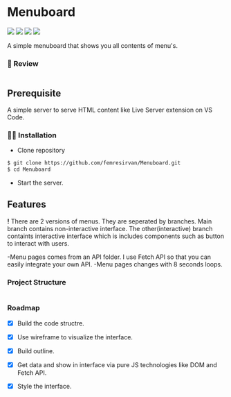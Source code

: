 # Menuboard

![](https://img.shields.io/github/license/femresirvan/Menuboard) ![](https://img.shields.io/badge/HTML-%3C%2F%3E-yellow?style=plastic&&logo=html5&logoColor=white&style=flat&color=white) ![](https://img.shields.io/badge/CSS-%3C%2F%3E-yellow?style=plastic&&logo=css3&logoColor=white&style=flat&color=white) ![](https://img.shields.io/badge/Javascript-%3C%2F%3E-yellow?style=plastic&&logo=javascript&logoColor=yellow&style=flat&color=yellow)

A simple menuboard that shows you all contents of menu's.
### 👀 Review

![]()

## Prerequisite

A simple server to serve HTML content like Live Server extension on VS Code.
### 👨‍💻 Installation

- Clone repository
```bash
$ git clone https://github.com/femresirvan/Menuboard.git
$ cd Menuboard
```

- Start the server.

## Features
**!** There are 2 versions of menus. They are seperated by branches. Main branch contains non-interactive interface. The other(interactive) branch containts interactive interface which is includes components such as button to interact with users.

-Menu pages comes from an API folder. I use Fetch API so that you can easily integrate your own API.
-Menu pages changes with 8 seconds loops.

### Project Structure

![]()
### Roadmap

<!-- EDIT HERE -->

- [x] Build the code structre. 
- [x] Use wireframe to visualize the interface.
- [x] Build outline.
- [x] Get data and show in interface via pure JS technologies like DOM and Fetch API.
- [x] Style the interface.

